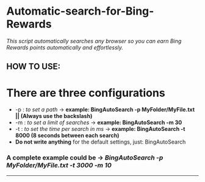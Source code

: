 # Automatic-search-for-Bing-Rewards
*This script automatically searches any browser so you can earn Bing Rewards points automatically and effortlessly.*


## HOW TO USE:
# There are three configurations 
*   -p : *to set a path*  ->  **example: BingAutoSearch -p MyFolder/MyFile.txt || (Always use the backslash)**  
*   -m : *to set a limit of searches*  ->  **example: BingAutoSearch -m 30** 
*   -t : *to set the time per search in ms* -> **example: BingAutoSearch -t 8000 (8 seconds between each search)**
*   **Do not write anything** for the default settings, just: BingAutoSearch

  ### A complete example could be  ->  ***BingAutoSearch -p MyFolder/MyFile.txt -t 3000 -m 10***
-----
    
